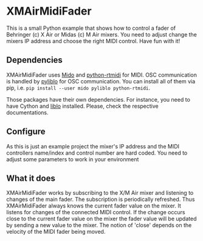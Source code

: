 # XMAirMidiFader #

This is a small Python example that shows how to control a fader of Behringer (c) X Air or Midas (c) M Air mixers.
You need to adjust change the mixers IP address and choose the right MIDI control. Have fun with it!

## Dependencies

XMAirMidiFader uses [Mido](http://mido.readthedocs.io/en/latest/) and [python-rtmidi](https://github.com/SpotlightKid/python-rtmidi) for MIDI. OSC communication is handled by [pyliblo](https://github.com/dsacre/pyliblo) for OSC communication. You can install all of them via pip, i.e. `pip install --user mido pyliblo python-rtmidi`.

Those packages have their own dependencies. For instance, you need to have Cython and [liblo](https://github.com/radarsat1/liblo) installed. Please, check the respective documentations.

## Configure
As this is just an example project the mixer's IP address and the MIDI controllers name/index and control number are hard coded. You need to adjust some parameters to work in your environment

## What it does
XMAirMidiFader works by subscribing to the X/M Air mixer and listening to changes of the main fader. The subscription is periodically refreshed. Thus XMAirMidiFader always knows the current fader value on the mixer.
It listens for changes of the connected MIDI control. If the change occurs close to the current fader value on the mixer the fader value will be updated by sending a new value to the mixer. The notion of 'close' depends on the velocity of the MIDI fader being moved.
